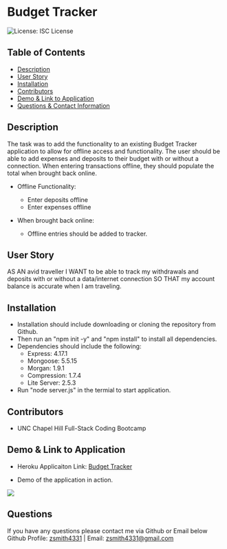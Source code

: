# Budget Tracker

![License: ISC License](https://img.shields.io/badge/License-ISC%20License-brightgreen)

## Table of Contents
* [Description](#description)
* [User Story](#user-story)
* [Installation](#installation)
* [Contributors](#contributors)
* [Demo & Link to Application](#demo-&-link-to-application)
* [Questions & Contact Information](#questions)

## Description

The task was to add the functionality to an existing Budget Tracker application to allow for offline access and functionality. The user should be able to add expenses and deposits to their budget with or without a connection. When entering transactions offline, they should populate the total when brought back online.

- Offline Functionality:

    - Enter deposits offline
    - Enter expenses offline

- When brought back online:

    - Offline entries should be added to tracker.

## User Story

AS AN avid traveller
I WANT to be able to track my withdrawals and deposits with or without a data/internet connection
SO THAT my account balance is accurate when I am traveling.

## Installation

- Installation should include downloading or cloning the repository from Github.
- Then run an "npm init -y" and "npm install" to install all dependencies.
- Dependencies should include the following:
    - Express: 4.17.1
    - Mongoose: 5.5.15
    - Morgan: 1.9.1
    - Compression: 1.7.4
    - Lite Server: 2.5.3
- Run "node server.js" in the termial to start application.

## Contributors

- UNC Chapel Hill Full-Stack Coding Bootcamp

## Demo & Link to Application

- Heroku Applicaiton Link: [Budget Tracker](https://zsmith4331-budget-tracker.herokuapp.com/) 

- Demo of the application in action.
<img src="public/assets/img/budgetTrackerDemo.gif">

## Questions

If you have any questions please contact me via Github or Email below  
        Github Profile: [zsmith4331](https://github.com/zsmith4331) | Email: zsmith4331@gmail.com
    
